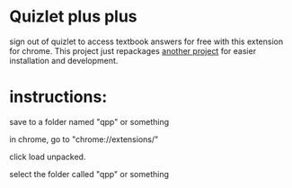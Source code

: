 # Quizlet plus plus
sign out of quizlet to access textbook answers for free with this extension for chrome.
This project just repackages [another project](https://github.com/troop129/QuizletAnswers) for easier installation and development.


# instructions:
save to a folder named "qpp" or something

in chrome, go to "chrome://extensions/"

click load unpacked.

select the folder called "qpp" or something
